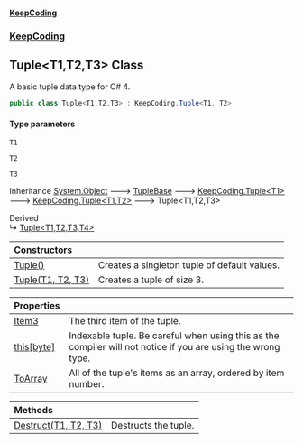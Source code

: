 #### [KeepCoding](index.md 'index')
### [KeepCoding](KeepCoding.md 'KeepCoding')
## Tuple&lt;T1,T2,T3&gt; Class
A basic tuple data type for C# 4.   
```csharp
public class Tuple<T1,T2,T3> : KeepCoding.Tuple<T1, T2>
```
#### Type parameters
<a name='KeepCoding_Tuple_T1_T2_T3__T1'></a>
`T1`  
  
<a name='KeepCoding_Tuple_T1_T2_T3__T2'></a>
`T2`  
  
<a name='KeepCoding_Tuple_T1_T2_T3__T3'></a>
`T3`  
  

Inheritance [System.Object](https://docs.microsoft.com/en-us/dotnet/api/System.Object 'System.Object') &#129106; [TupleBase](KeepCoding_TupleBase.md 'KeepCoding.TupleBase') &#129106; [KeepCoding.Tuple&lt;](KeepCoding_Tuple_T_.md 'KeepCoding.Tuple&lt;T&gt;')[T1](KeepCoding_Tuple_T1_T2_T3_.md#KeepCoding_Tuple_T1_T2_T3__T1 'KeepCoding.Tuple&lt;T1,T2,T3&gt;.T1')[&gt;](KeepCoding_Tuple_T_.md 'KeepCoding.Tuple&lt;T&gt;') &#129106; [KeepCoding.Tuple&lt;](KeepCoding_Tuple_T1_T2_.md 'KeepCoding.Tuple&lt;T1,T2&gt;')[T1](KeepCoding_Tuple_T1_T2_T3_.md#KeepCoding_Tuple_T1_T2_T3__T1 'KeepCoding.Tuple&lt;T1,T2,T3&gt;.T1')[,](KeepCoding_Tuple_T1_T2_.md 'KeepCoding.Tuple&lt;T1,T2&gt;')[T2](KeepCoding_Tuple_T1_T2_T3_.md#KeepCoding_Tuple_T1_T2_T3__T2 'KeepCoding.Tuple&lt;T1,T2,T3&gt;.T2')[&gt;](KeepCoding_Tuple_T1_T2_.md 'KeepCoding.Tuple&lt;T1,T2&gt;') &#129106; Tuple&lt;T1,T2,T3&gt;  

Derived  
&#8627; [Tuple&lt;T1,T2,T3,T4&gt;](KeepCoding_Tuple_T1_T2_T3_T4_.md 'KeepCoding.Tuple&lt;T1,T2,T3,T4&gt;')  

| Constructors | |
| :--- | :--- |
| [Tuple()](KeepCoding_Tuple_T1_T2_T3__Tuple().md 'KeepCoding.Tuple&lt;T1,T2,T3&gt;.Tuple()') | Creates a singleton tuple of default values.<br/> |
| [Tuple(T1, T2, T3)](KeepCoding_Tuple_T1_T2_T3__Tuple(T1_T2_T3).md 'KeepCoding.Tuple&lt;T1,T2,T3&gt;.Tuple(T1, T2, T3)') | Creates a tuple of size 3.<br/> |

| Properties | |
| :--- | :--- |
| [Item3](KeepCoding_Tuple_T1_T2_T3__Item3.md 'KeepCoding.Tuple&lt;T1,T2,T3&gt;.Item3') | The third item of the tuple.<br/> |
| [this[byte]](KeepCoding_Tuple_T1_T2_T3__this_byte_.md 'KeepCoding.Tuple&lt;T1,T2,T3&gt;.this[byte]') | Indexable tuple. Be careful when using this as the compiler will not notice if you are using the wrong type.<br/> |
| [ToArray](KeepCoding_Tuple_T1_T2_T3__ToArray.md 'KeepCoding.Tuple&lt;T1,T2,T3&gt;.ToArray') | All of the tuple's items as an array, ordered by item number.<br/> |

| Methods | |
| :--- | :--- |
| [Destruct(T1, T2, T3)](KeepCoding_Tuple_T1_T2_T3__Destruct(T1_T2_T3).md 'KeepCoding.Tuple&lt;T1,T2,T3&gt;.Destruct(T1, T2, T3)') | Destructs the tuple.<br/> |
